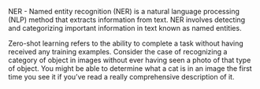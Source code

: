 NER - Named entity recognition (NER) is a natural language processing (NLP) method that extracts information from text. 
NER involves detecting and categorizing important information in text known as named entities.

Zero-shot learning refers to the ability to complete a task without having received any training examples. 
Consider the case of recognizing a category of object in images without ever having seen a photo of that type of 
object. You might be able to determine what a cat is in an image the first time you see it if you’ve read a really 
comprehensive description of it.